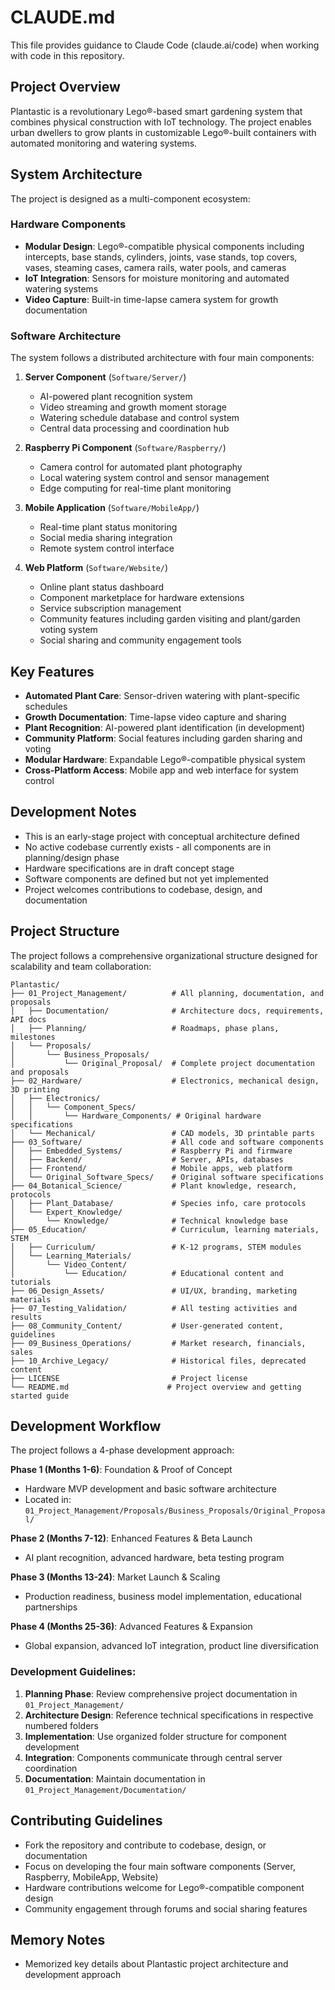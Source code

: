# CLAUDE.md

This file provides guidance to Claude Code (claude.ai/code) when working with code in this repository.

## Project Overview

Plantastic is a revolutionary Lego®-based smart gardening system that combines physical construction with IoT technology. The project enables urban dwellers to grow plants in customizable Lego®-built containers with automated monitoring and watering systems.

## System Architecture

The project is designed as a multi-component ecosystem:

### Hardware Components
- **Modular Design**: Lego®-compatible physical components including intercepts, base stands, cylinders, joints, vase stands, top covers, vases, steaming cases, camera rails, water pools, and cameras
- **IoT Integration**: Sensors for moisture monitoring and automated watering systems
- **Video Capture**: Built-in time-lapse camera system for growth documentation

### Software Architecture

The system follows a distributed architecture with four main components:

1. **Server Component** (`Software/Server/`)
   - AI-powered plant recognition system
   - Video streaming and growth moment storage
   - Watering schedule database and control system
   - Central data processing and coordination hub

2. **Raspberry Pi Component** (`Software/Raspberry/`)
   - Camera control for automated plant photography
   - Local watering system control and sensor management
   - Edge computing for real-time plant monitoring

3. **Mobile Application** (`Software/MobileApp/`)
   - Real-time plant status monitoring
   - Social media sharing integration
   - Remote system control interface

4. **Web Platform** (`Software/Website/`)
   - Online plant status dashboard
   - Component marketplace for hardware extensions
   - Service subscription management
   - Community features including garden visiting and plant/garden voting system
   - Social sharing and community engagement tools

## Key Features

- **Automated Plant Care**: Sensor-driven watering with plant-specific schedules
- **Growth Documentation**: Time-lapse video capture and sharing
- **Plant Recognition**: AI-powered plant identification (in development)
- **Community Platform**: Social features including garden sharing and voting
- **Modular Hardware**: Expandable Lego®-compatible physical system
- **Cross-Platform Access**: Mobile app and web interface for system control

## Development Notes

- This is an early-stage project with conceptual architecture defined
- No active codebase currently exists - all components are in planning/design phase
- Hardware specifications are in draft concept stage
- Software components are defined but not yet implemented
- Project welcomes contributions to codebase, design, and documentation

## Project Structure

The project follows a comprehensive organizational structure designed for scalability and team collaboration:

```
Plantastic/
├── 01_Project_Management/          # All planning, documentation, and proposals
│   ├── Documentation/              # Architecture docs, requirements, API docs
│   ├── Planning/                   # Roadmaps, phase plans, milestones
│   └── Proposals/
│       └── Business_Proposals/
│           └── Original_Proposal/  # Complete project documentation and proposals
├── 02_Hardware/                    # Electronics, mechanical design, 3D printing
│   ├── Electronics/
│   │   └── Component_Specs/
│   │       └── Hardware_Components/ # Original hardware specifications
│   └── Mechanical/                 # CAD models, 3D printable parts
├── 03_Software/                    # All code and software components
│   ├── Embedded_Systems/           # Raspberry Pi and firmware
│   ├── Backend/                    # Server, APIs, databases
│   ├── Frontend/                   # Mobile apps, web platform
│   └── Original_Software_Specs/    # Original software specifications
├── 04_Botanical_Science/           # Plant knowledge, research, protocols
│   ├── Plant_Database/             # Species info, care protocols
│   └── Expert_Knowledge/
│       └── Knowledge/              # Technical knowledge base
├── 05_Education/                   # Curriculum, learning materials, STEM
│   ├── Curriculum/                 # K-12 programs, STEM modules
│   └── Learning_Materials/
│       └── Video_Content/
│           └── Education/          # Educational content and tutorials
├── 06_Design_Assets/               # UI/UX, branding, marketing materials
├── 07_Testing_Validation/          # All testing activities and results
├── 08_Community_Content/           # User-generated content, guidelines
├── 09_Business_Operations/         # Market research, financials, sales
├── 10_Archive_Legacy/              # Historical files, deprecated content
├── LICENSE                         # Project license
└── README.md                      # Project overview and getting started guide
```

## Development Workflow

The project follows a 4-phase development approach:

**Phase 1 (Months 1-6)**: Foundation & Proof of Concept
- Hardware MVP development and basic software architecture
- Located in: `01_Project_Management/Proposals/Business_Proposals/Original_Proposal/`

**Phase 2 (Months 7-12)**: Enhanced Features & Beta Launch
- AI plant recognition, advanced hardware, beta testing program

**Phase 3 (Months 13-24)**: Market Launch & Scaling
- Production readiness, business model implementation, educational partnerships

**Phase 4 (Months 25-36)**: Advanced Features & Expansion
- Global expansion, advanced IoT integration, product line diversification

### Development Guidelines:

1. **Planning Phase**: Review comprehensive project documentation in `01_Project_Management/`
2. **Architecture Design**: Reference technical specifications in respective numbered folders
3. **Implementation**: Use organized folder structure for component development
4. **Integration**: Components communicate through central server coordination
5. **Documentation**: Maintain documentation in `01_Project_Management/Documentation/`

## Contributing Guidelines

- Fork the repository and contribute to codebase, design, or documentation
- Focus on developing the four main software components (Server, Raspberry, MobileApp, Website)
- Hardware contributions welcome for Lego®-compatible component design
- Community engagement through forums and social sharing features

## Memory Notes

- Memorized key details about Plantastic project architecture and development approach